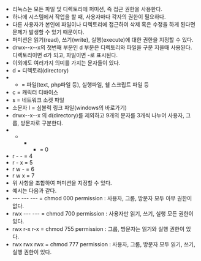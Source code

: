- 리눅스는 모든 파일 및 디렉토리에 퍼미션, 즉 접근 권한을 사용한다.
- 하나에 시스템에서 작업을 할 때, 사용자마다 각자의 권한이 필요하다.
- 다른 사용자가 본인에 파일이나 디렉토리에 접근하여 삭제 혹은 수정을 하게 된다면 문제가 발생할 수 있기 때문이다.
- 퍼미션은 읽기(read), 쓰기(write), 실행(execute)에 대한 권한을 지정할 수 있다.
- drwx--x--x의 첫번째 부분인 d 부분은 디렉토리와 파일을 구분 지을때 사용된다. 디렉토리이면 d가 되고, 파일이면 -로 표시된다.
- 이외에도 여러가지 의미를 가지는 문자들이 있다. 
- d = 디렉토리(directory)
- - = 파일(text, php파일 등), 실행파일, 쉘 스크립트 파일 등
- c = 캐릭터 디바이스
- s = 네트워크 소켓 파일
- 소문자 l  =  심볼릭 링크 파일(windows의 바로가기)
- drwx--x--x 의 d(directory)를 제외하고 9개의 문자를 3개씩 나누어 사용자, 그룹, 방문자로 구분한다.
- - - - = 0
- r - - = 4
- r - x = 5
- r w - = 6
- r w x = 7
- 위 사항을 조합하여 퍼미션을 지정할 수 있다.
- 예시는 다음과 같다.
- --- --- --- = chmod 000 permission : 사용자, 그룹, 방문자 모두 아무 권한이 없다.
- rwx --- --- = chmod 700 permission : 사용자만 읽기, 쓰기, 실행 모든 권한이 있다.
- rwx r-x r-x = chmod 755 permission : 그룹, 방문자는 읽기와 실행 권한이 있다.
- rwx rwx rwx = chmod 777 permission : 사용자, 그룹, 방문자 모두 읽기, 쓰기, 실행 권한이 있다.
